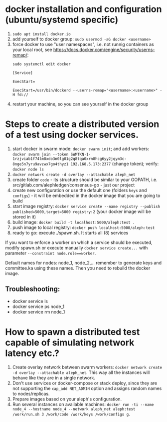 # docker installation and configuration (ubuntu/systemd specific)

1. `sudo apt install docker.io`
2. add yourself to docker group: `sudo usermod -aG docker <username>`
3. force docker to use "user namespaces", i.e. not runnig containers as your local root, see <https://docs.docker.com/engine/security/userns-remap/>:
    ```
    sudo systemctl edit docker

    [Service]

    ExecStart=

    ExecStart=/usr/bin/dockerd --userns-remap="<username>:<username>" -H fd://
    ```
4. restart your machine, so you can see yourself in the docker group


# Steps to create a distributed version of a test using docker services.

1. start docker in swarm mode: `docker swarm init`; and add workers: `docker swarm join --token SWMTKN-1-1rzjviab1f74lm8xdo3n0lg01g2q8tqa0xrn8hcg6yy2jqym3c-8nge5n7yru9avzwx7go4thyz1 192.168.5.173:2377` (change token); verify: `docker node ls`
2. `docker network create -d overlay --attachable aleph_net`
3. create folder `code` - its structure should be similar to your GOPATH, i.e. src/gitlab.com/alephledger/consensus-go - just our project
4. create new configuration or use the default one (folders `keys` and `configs`) - it will be embedded in the docker image that you are going to build
5. start image registry: `docker service create --name registry --publish published=5000,target=5000 registry:2` (your docker image will be stored in it)
6. build image: `docker build -t localhost:5000/aleph:test .`
7. push image to local registry: `docker push localhost:5000/aleph:test`
8. ready to go: execute ./spawn.sh. It starts all (8) services

If you want to enforce a worker on which a service should be executed, modify spawn.sh or execute manually `docker service create...` with parameter `--constraint node.role==worker`.

Default names for nodes: node_1, node_2,... remember to generate keys and committee.ka using these names. Then you need to rebuild the docker image.

## Troubleshooting:
- docker service ls
- docker service ps node_1
- docker service rm node_1


# How to spawn a distributed test capable of simulating network latency etc.?

1. Create overlay network between swarm workers: `docker network create -d overlay --attachable aleph_net`.
   This way all the instances will behave like they are in a single network.
2. Don't use services or docker-compose or stack deploy, since they are not supporting the `cap_add NET_ADMIN` option and assigns random names to nodes/replicas.
3. Prepare images based on your aleph's configuration.
4. Run several instances on available machines: `docker run -ti --name node_4 --hostname node_4 --network aleph_net aleph:test /work/run.sh 3 /work/code /work/keys /work/configs g`.

